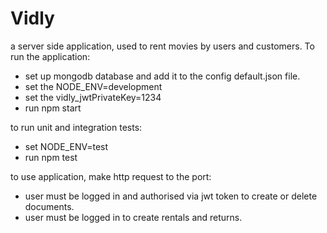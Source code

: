 # Vidly
a server side application, used to rent movies by users and customers.
To run the application:
- set up mongodb database and add it to the config default.json file.
- set the NODE_ENV=development
- set the vidly_jwtPrivateKey=1234
- run npm start

to run unit and integration tests:
- set NODE_ENV=test
- run npm test

to use application, make http request to the port:
- user must be logged in and authorised via jwt token to create or delete documents.
- user must be logged in to create rentals and returns.
